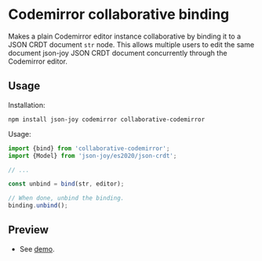 # Codemirror collaborative binding

Makes a plain Codemirror editor instance collaborative by binding it to a JSON CRDT
document `str` node. This allows multiple users to edit the same document
json-joy JSON CRDT document concurrently through the Codemirror editor.


## Usage

Installation:

```
npm install json-joy codemirror collaborative-codemirror
```

Usage:

```ts
import {bind} from 'collaborative-codemirror';
import {Model} from 'json-joy/es2020/json-crdt';

// ...

const unbind = bind(str, editor);

// When done, unbind the binding.
binding.unbind();
```


## Preview

- See [demo](https://streamich.github.io/collaborative-codemirror).
